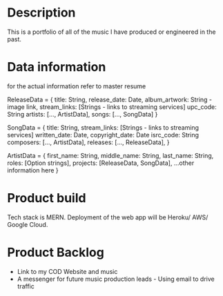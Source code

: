# Description
This is a portfolio of all of the music I have produced or engineered in the past.

# Data information
for the actual information refer to master resume

ReleaseData = {
    title: String,
    release_date: Date,
    album_artwork: String - image link,
    stream_links: [Strings - links to streaming services]
    upc_code: String
    artists: [..., ArtistData],
    songs: [..., SongData]
}

SongData = {
    title: String,
    stream_links: [Strings - links to streaming services]
    written_date: Date,
    copyright_date: Date
    isrc_code: String
    composers: [..., ArtistData],
    releases: [..., ReleaseData],
}

ArtistData = {
    first_name: String,
    middle_name: String,
    last_name: String,
    roles: [Option strings],
    projects: [ReleaseData, SongData],
    ...other information here
}

# Product build
Tech stack is MERN.  Deployment of the web app will be Heroku/ AWS/ Google Cloud.

# Product Backlog
* Link to my COD Website and music
* A messenger for future music production leads - Using email to drive traffic

